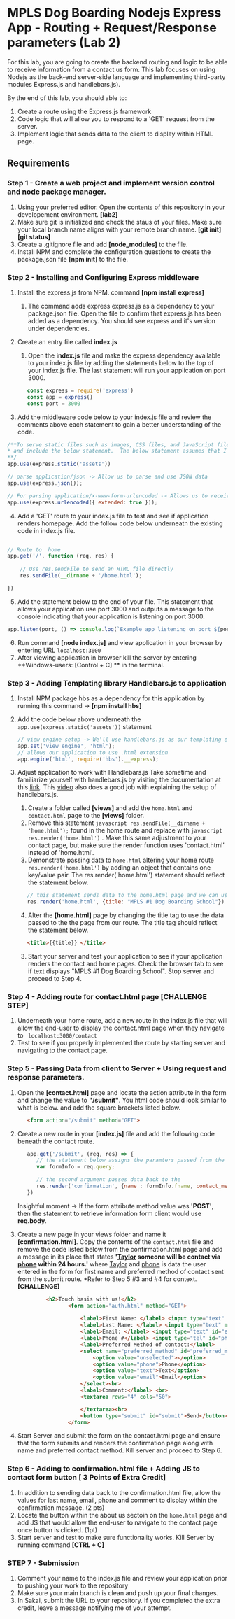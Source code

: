 #  MPLS Dog Boarding Nodejs Express App - Routing + Request/Response parameters (Lab 2)
For this lab, you are going to create the backend routing and logic to be able to receive information from a contact us form.  This lab focuses on using Nodejs as the back-end server-side language and implementing third-party modules Express.js and handlebars.js).

By the end of this lab, you should able to:
1. Create a route using the Express.js framework
2. Code logic that will allow you to respond to a 'GET' request from the server.
3. Implement logic that sends data to the client to display within HTML page.

## Requirements

### Step 1 - Create a web project and implement version control and node package manager.
1.  Using your preferred editor.  Open the contents of this repository in your developement environment. **[lab2]**
2.  Make sure git is initialized and check the staus of your files.  Make sure your local branch name aligns with your remote branch name.  **[git init]** **[git status]**
3.  Create a .gitignore file and add **[node_modules]** to the file.
4.  Install NPM and complete the configuration questions to create the package.json file  **[npm init]** to the file.


### Step 2 - Installing and Configuring Express middleware
1.  Install the express.js from NPM.  command **[npm install express]**
	1.  The command adds express express.js as a dependency to your package.json file.  Open the file to confirm that express.js has been added as a dependency.  You should see express and it's version under dependencies.
    
2. Create an entry file called **index.js** 
	1.  Open the **index.js** file and make the express dependency available to your index.js file by adding the statements below to the top of your index.js file. The last statement will run your application on port 3000.
      ```javascript
	     const express = require('express')
	     const app = express()
	     const port = 3000
	
	  ```
3.  Add the middleware code below to your index.js file and review the comments above each statement to gain a better understanding of the code.
```javascript
/**To serve static files such as images, CSS files, and JavaScript files, create a folders
* and include the below statement.  The below statement assumes that I have a folder named assets in my project directory
**/
app.use(express.static('assets'))

// parse application/json -> Allow us to parse and use JSON data
app.use(express.json());

// For parsing application/x-www-form-urlencoded -> Allows us to receive form data via an 'GET' request
app.use(express.urlencoded({ extended: true }));
```
4.  Add a 'GET' route to your index.js file to test and see if application renders homepage.  Add the follow code below underneath the existing code in index.js file.
```javascript

// Route to  home
app.get('/', function (req, res) {
	
    // Use res.sendFile to send an HTML file directly
    res.sendFile(__dirname + '/home.html');

})

```
5. Add the statement below to the end of your file.  This statement that allows your application use port 3000 and outputs a message to the console indicating that your application is listening on port 3000.
```javascript
app.listen(port, () => console.log(`Example app listening on port ${port}!`))
```
6. Run command **[node index.js]** and view application in your browser by entering URL ```localhost:3000```  
7.  After viewing application in browser kill the server by entering **Windows-users: [Control + C] ** in the terminal.
	
		
### Step 3 - Adding Templating library Handlebars.js to application
1.  Install NPM package hbs as a dependency for this application by running this command -> **[npm install hbs]**

2.  Add the code below above underneath the ```app.use(express.static('assets'))``` statement
	```javascript
    // view engine setup -> We'll use handlebars.js as our templating engine
    app.set('view engine', 'html');
	// allows our application to use .html extension 
	app.engine('html', require('hbs').__express);
	```
3.  Adjust application to work with Handlebars.js
    Take sometime and familiarize yourself with handlebars.js by visiting the documentation at this [link](https://handlebarsjs.com/guide/#what-is-handlebars).  This [video](https://www.youtube.com/watch?v=hh45sR9WNH8) also does a good job with explaining the setup of handlebars.js.  
	1. Create a folder called **[views]** and add the ```home.html``` and ```contact.html``` page to the **[views]** folder.
	1. Remove this statement ```javascript res.sendFile(__dirname + 'home.html');``` found in the home route and replace with ```javascript res.render('home.html')``` .  Make this same adjustment to your contact page, but make sure the render function uses 'contact.html' instead of 'home.html'.
	2. Demonstrate passing data to ```home.html``` altering your home route ```res.render('home.html')``` by adding an object that contains one key/value pair. The res.render('home.html') statement should reflect the statement below.
	```javascript
	   // this statement sends data to the home.html page and we can use the title within our home.html page 
       res.render('home.html', {title: "MPLS #1 Dog Boarding School"})
	```
	4.  Alter the **[home.html]** page by changing the title tag to use the data passed to the the page from our route.  The title tag should reflect the statement below.
	```html
	   <title>{{title}} </title>
	```
	3. Start your server and test your application to see if your application renders the contact and home pages.  Check the browser tab to see if text displays "MPLS #1 Dog Boarding School". Stop server and proceed to Step 4.

### Step 4 - Adding route for contact.html page **[CHALLENGE STEP]**
1.  Underneath your home route, add a new route in the index.js file that will allow the end-user to display the contact.html page when they navigate to ``` localhost:3000/contact```
2.  Test to see if you properly implemented the route by starting server and navigating to the contact page.
   
### Step 5 - Passing Data from client to Server + Using request and response parameters.
1.  Open the **[contact.html]** page and locate the action attribute in the form and change the value to **"/submit"**. You html code should look similar to what is below.  and add the square brackets listed below.  
	```html
	   <form action="/submit" method="GET">
	```

2.  Create a new route in your **[index.js]** file and add the following code beneath the contact route.
	```javascript
	   app.get('/submit', (req, res) => {
          // the statement below assigns the paramters passed from the from via the name attribute to the variable formInfo.  
          var formInfo = req.query;

		  // the second argument passes data back to the 
          res.render('confirmation', {name : formInfo.fname, contact_method: formInfo.preferred_method})
       })
	```
	Insightful moment  -> If the form attribute method value was **'POST'**, then the statement to retrieve information form client would use **req.body**.  


3.  Create a new page in your views folder and name it **[confirmation.html]**. Copy the contents of the ```contact.html``` file and remove the code listed below from the confirmation.html page and add a message in its place that states **'<u>Taylor</u> someone will be contact via <u>phone</u> within 24 hours.'** where <u>Taylor</u> and <u>phone</u> is data the user entered in the form for first name and preferred method of contact sent from the submit route.    *Refer to Step 5 #3 and #4 for context. **[CHALLENGE]** 
	```html
             <h2>Touch basis with us!</h2>
                    <form action="auth.html" method="GET">
                        
                        <label>First Name: </label> <input type="text" maxlength="30" id="first" name="fname"><br>
                        <label>Last Name: </label> <input type="text" maxlength="30" id="last" name="lname"><br>
                        <label>Email: </label> <input type="text" id="email" maxlength="30"><br>
                        <label>Phone #</label> <input type="tel" id="phone"  maxlength="30"><br>
                        <label>Preferred Method of contact:</label>
                        <select name="preferred_method" id="preferred_method">
                            <option value="unselected"></option>
                            <option value="phone">Phone</option>
                            <option value="text">Text</option>
                            <option value="email">Email</option>
                        </select><br>
                        <label>Comment:</label> <br>
                        <textarea rows="4" cols="50">

                        </textarea><br>
                        <button type="submit" id="submit">Send</button>
                    </form>
	```

4.  Start Server and submit the form on the contact.html page and ensure that the form submits and renders the confirmation page along with name and preferred contact method.  Kill server and proceed to Step 6.
	
### Step 6 - Adding to confirmation.html file + Adding JS to contact form button **[ 3 Points of Extra Credit]**
1.  In addition to sending data back to the confirmation.html file, allow the values for last name, email, phone and comment to display within the confirmation message. (2 pts)
2.  Locate the button within the about us sectoin on the ```home.html``` page and add JS that would allow the end-user to navigate to the contact page once button is clicked. (1pt)
3.  Start server and test to make sure functionality works.  Kill Server by running command **[CTRL + C]** 


### STEP 7 - Submission
1.  Comment your name to the index.js file and review your application prior to pushing your work to the repository
2.  Make sure your main branch is clean and push up your final changes.
3.  In Sakai, submit the URL to your repository.  If you completed the extra credit, leave a message notifying me of your attempt.
